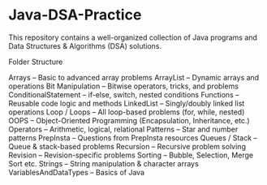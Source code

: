 # Java-DSA-Practice 

This repository contains a well-organized collection of Java programs and Data Structures & Algorithms (DSA) solutions.  


Folder Structure

Arrays – Basic to advanced array problems
ArrayList – Dynamic arrays and operations
Bit Manipulation – Bitwise operators, tricks, and problems
ConditionalStatement – if-else, switch, nested conditions
Functions – Reusable code logic and methods
LinkedList – Singly/doubly linked list operations
Loop / Loops – All loop-based problems (for, while, nested)
OOPS – Object-Oriented Programming (Encapsulation, Inheritance, etc.)
Operators – Arithmetic, logical, relational
Patterns – Star and number patterns
PrepInsta – Questions from PrepInsta resources
Queues / Stack – Queue & stack-based problems
Recursion – Recursive problem solving
Revision – Revision-specific problems
Sorting – Bubble, Selection, Merge Sort etc.
Strings – String manipulation & character arrays
VariablesAndDataTypes – Basics of Java

